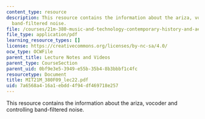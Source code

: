 ```yaml
---
content_type: resource
description: This resource contains the information about the ariza, vocoder and controlling
  band-filtered noise.
file: /courses/21m-380-music-and-technology-contemporary-history-and-aesthetics-fall-2009/7a6568a416a1ebdd4f94df469718e257_MIT21M_380F09_lec22.pdf
file_type: application/pdf
learning_resource_types: []
license: https://creativecommons.org/licenses/by-nc-sa/4.0/
ocw_type: OCWFile
parent_title: Lecture Notes and Videos
parent_type: CourseSection
parent_uid: 0bf9e3e5-3949-e55b-35b4-8b3bbbf1c4fc
resourcetype: Document
title: MIT21M_380F09_lec22.pdf
uid: 7a6568a4-16a1-ebdd-4f94-df469718e257
---
```

This resource contains the information about the ariza, vocoder and controlling band-filtered noise.